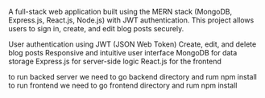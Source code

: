 A full-stack web application built using the MERN stack (MongoDB, Express.js, React.js, Node.js) with JWT authentication. This project allows users to sign in, create, and edit blog posts securely.


User authentication using JWT (JSON Web Token)
Create, edit, and delete blog posts
Responsive and intuitive user interface
MongoDB for data storage
Express.js for server-side logic
React.js for the frontend

to run backed server we need to go backend directory and rum npm install
to run frontend we need to go frontend directory and rum npm install
